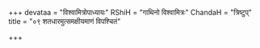 +++
devataa = "विश्वामित्रोपाध्यायः"
RShiH = "गाथिनो विश्वामित्रः"
ChandaH = "त्रिष्टुप्"
title = "०९ शतधारमुत्समक्षीयमाणं विपश्चितं"

+++
